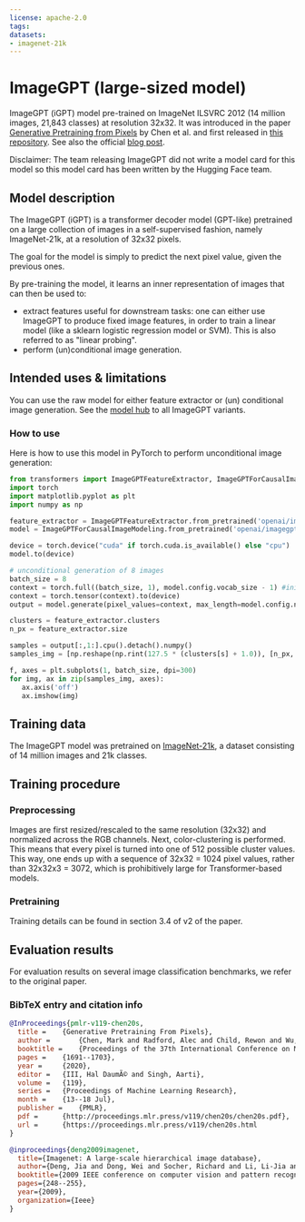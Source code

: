 ```yaml
---
license: apache-2.0
tags:
datasets:
- imagenet-21k
---
```


# ImageGPT (large-sized model) 

ImageGPT (iGPT) model pre-trained on ImageNet ILSVRC 2012 (14 million images, 21,843 classes) at resolution 32x32. It was introduced in the paper [Generative Pretraining from Pixels](https://cdn.openai.com/papers/Generative_Pretraining_from_Pixels_V2.pdf) by Chen et al. and first released in [this repository](https://github.com/openai/image-gpt). See also the official [blog post](https://openai.com/blog/image-gpt/).

Disclaimer: The team releasing ImageGPT did not write a model card for this model so this model card has been written by the Hugging Face team.

## Model description

The ImageGPT (iGPT) is a transformer decoder model (GPT-like) pretrained on a large collection of images in a self-supervised fashion, namely ImageNet-21k, at a resolution of 32x32 pixels. 

The goal for the model is simply to predict the next pixel value, given the previous ones.

By pre-training the model, it learns an inner representation of images that can then be used to:
- extract features useful for downstream tasks: one can either use ImageGPT to produce fixed image features, in order to train a linear model (like a sklearn logistic regression model or SVM). This is also referred to as "linear probing".
- perform (un)conditional image generation. 

## Intended uses & limitations

You can use the raw model for either feature extractor or (un) conditional image generation. See the [model hub](https://huggingface.co/models?search=openai/imagegpt) to all ImageGPT variants.

### How to use

Here is how to use this model in PyTorch to perform unconditional image generation:

```python
from transformers import ImageGPTFeatureExtractor, ImageGPTForCausalImageModeling
import torch
import matplotlib.pyplot as plt
import numpy as np

feature_extractor = ImageGPTFeatureExtractor.from_pretrained('openai/imagegpt-large')
model = ImageGPTForCausalImageModeling.from_pretrained('openai/imagegpt-large')

device = torch.device("cuda" if torch.cuda.is_available() else "cpu")
model.to(device)

# unconditional generation of 8 images
batch_size = 8
context = torch.full((batch_size, 1), model.config.vocab_size - 1) #initialize with SOS token
context = torch.tensor(context).to(device)
output = model.generate(pixel_values=context, max_length=model.config.n_positions + 1, temperature=1.0, do_sample=True, top_k=40)

clusters = feature_extractor.clusters
n_px = feature_extractor.size

samples = output[:,1:].cpu().detach().numpy()
samples_img = [np.reshape(np.rint(127.5 * (clusters[s] + 1.0)), [n_px, n_px, 3]).astype(np.uint8) for s in samples] # convert color cluster tokens back to pixels

f, axes = plt.subplots(1, batch_size, dpi=300)
for img, ax in zip(samples_img, axes):
   ax.axis('off')
   ax.imshow(img)
```

## Training data

The ImageGPT model was pretrained on [ImageNet-21k](http://www.image-net.org/), a dataset consisting of 14 million images and 21k classes. 

## Training procedure

### Preprocessing

Images are first resized/rescaled to the same resolution (32x32) and normalized across the RGB channels. Next, color-clustering is performed. This means that every pixel is turned into one of 512 possible cluster values. This way, one ends up with a sequence of 32x32 = 1024 pixel values, rather than 32x32x3 = 3072, which is prohibitively large for Transformer-based models. 

### Pretraining

Training details can be found in section 3.4 of v2 of the paper.

## Evaluation results

For evaluation results on several image classification benchmarks, we refer to the original paper.

### BibTeX entry and citation info

```bibtex
@InProceedings{pmlr-v119-chen20s,
  title = 	 {Generative Pretraining From Pixels},
  author =       {Chen, Mark and Radford, Alec and Child, Rewon and Wu, Jeffrey and Jun, Heewoo and Luan, David and Sutskever, Ilya},
  booktitle = 	 {Proceedings of the 37th International Conference on Machine Learning},
  pages = 	 {1691--1703},
  year = 	 {2020},
  editor = 	 {III, Hal DaumÃ© and Singh, Aarti},
  volume = 	 {119},
  series = 	 {Proceedings of Machine Learning Research},
  month = 	 {13--18 Jul},
  publisher =    {PMLR},
  pdf = 	 {http://proceedings.mlr.press/v119/chen20s/chen20s.pdf},
  url = 	 {https://proceedings.mlr.press/v119/chen20s.html
}
```

```bibtex
@inproceedings{deng2009imagenet,
  title={Imagenet: A large-scale hierarchical image database},
  author={Deng, Jia and Dong, Wei and Socher, Richard and Li, Li-Jia and Li, Kai and Fei-Fei, Li},
  booktitle={2009 IEEE conference on computer vision and pattern recognition},
  pages={248--255},
  year={2009},
  organization={Ieee}
}
```